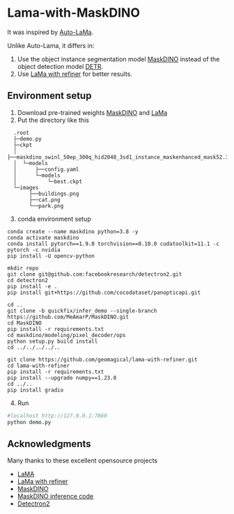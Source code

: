 # Lama-with-MaskDINO
It was inspired by [Auto-LaMa](https://github.com/andy971022/auto-lama#readme).

Unlike Auto-Lama, it differs in:
1. Use the object instance segmentation model [MaskDINO](https://github.com/IDEA-Research/MaskDINO) instead of the object detection model [DETR](https://github.com/facebookresearch/detr).
1. Use [LaMa with refiner](https://github.com/geomagical/lama-with-refiner) for better results.

## Environment setup
1. Download pre-trained weights [MaskDINO](https://github.com/IDEA-Research/detrex-storage/releases/download/maskdino-v0.1.0/maskdino_swinl_50ep_300q_hid2048_3sd1_instance_maskenhanced_mask52.3ap_box59.0ap.pth) and [LaMa](https://disk.yandex.ru/d/ouP6l8VJ0HpMZg) 
1. Put the directory like this
```
  .root
  ├─demo.py
  ├─ckpt
  │  ├──maskdino_swinl_50ep_300q_hid2048_3sd1_instance_maskenhanced_mask52.3ap_box59.0ap.pth
  │  └─models
  │      ├──config.yaml
  │      └─models
  │          └─best.ckpt
  └─images
       ├──buildings.png
       ├──cat.png
       └──park.png     
```
3. conda environment setup
```
conda create --name maskdino python=3.8 -y
conda activate maskdino
conda install pytorch==1.9.0 torchvision==0.10.0 cudatoolkit=11.1 -c pytorch -c nvidia
pip install -U opencv-python

mkdir repo
git clone git@github.com:facebookresearch/detectron2.git
cd detectron2
pip install -e .
pip install git+https://github.com/cocodataset/panopticapi.git

cd ..
git clone -b quickfix/infer_demo --single-branch https://github.com/MeAmarP/MaskDINO.git
cd MaskDINO
pip install -r requirements.txt
cd maskdino/modeling/pixel_decoder/ops
python setup.py build install
cd ../../../../..

git clone https://github.com/geomagical/lama-with-refiner.git
cd lama-with-refiner
pip install -r requirements.txt 
pip install --upgrade numpy==1.23.0
cd ../..
pip install gradio
```
4. Run
``` bash
#localhost http://127.0.0.1:7860
python demo.py
```
## Acknowledgments
Many thanks to these excellent opensource projects
* [LaMA](https://github.com/saic-mdal/lama)
* [LaMa with refiner](https://github.com/geomagical/lama-with-refiner)
* [MaskDINO](https://github.com/IDEA-Research/MaskDINO)
* [MaskDINO inference code](https://github.com/MeAmarP/MaskDINO/tree/quickfix/infer_demo)
* [Detectron2](https://github.com/facebookresearch/detectron2)
